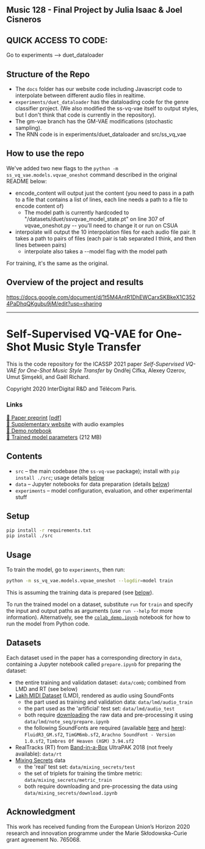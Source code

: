 Music 128 - Final Project by Julia Isaac & Joel Cisneros
-------------------------------------------------------

## QUICK ACCESS TO CODE:
Go to experiments --> duet_dataloader

## Structure of the Repo

- The `docs` folder has our website code including Javascript code to interpolate between different audio files in realtime.
- `experiments/duet_dataloader` has the dataloading code for the genre classifier project. (We also modified the ss-vq-vae itself to output styles, but I don't think that code is currently in the repository).
- The gm-vae branch has the GM-VAE modifications (stochastic sampling).
- The RNN code is in experiments/duet_dataloader and src/ss_vq_vae

## How to use the repo

We've added two new flags to the `python -m ss_vq_vae.models.vqvae_oneshot` command described in the original README below:
- encode_content will output just the content (you need to pass in a path to a file that contains a list of lines, each line needs a path to a file to encode content of)
  - The model path is currently hardcoded to "/datasets/duet/ssvqvae_model_state.pt" on line 307 of vqvae_oneshot.py -- you'll need to change it or run on CSUA
- interpolate will output the 10 interpolation files for each audio file pair. It takes a path to pairs of files (each pair is tab separated I think, and then lines between pairs)
  - interpolate also takes a --model flag with the model path

For training, it's the same as the original.

## Overview of the project and results
https://docs.google.com/document/d/1t5M4AntR1DhEWCarxSKBkeX1C3524PaDhqQKgubu9jM/edit?usp=sharing

--------------------------------------------------------


Self-Supervised VQ-VAE for One-Shot Music Style Transfer
========================================================

This is the code repository for the ICASSP 2021 paper 
*Self-Supervised VQ-VAE for One-Shot Music Style Transfer*
by Ondřej Cífka, Alexey Ozerov, Umut Şimşekli, and Gaël Richard.

Copyright 2020 InterDigital R&D and Télécom Paris.

### Links
[:microscope: Paper preprint](https://arxiv.org/abs/2102.05749) [[pdf](https://arxiv.org/pdf/2102.05749.pdf)]  
[:musical_note: Supplementary website](https://adasp.telecom-paris.fr/s/ss-vq-vae) with audio examples  
[:microphone: Demo notebook](https://colab.research.google.com/github/cifkao/ss-vq-vae/blob/main/experiments/colab_demo.ipynb)  
[:brain: Trained model parameters](https://adasp.telecom-paris.fr/rc-ext/demos_companion-pages/vqvae_examples/ssvqvae_model_state.pt) (212 MB)

Contents
--------

- `src` – the main codebase (the `ss-vq-vae` package); install with `pip install ./src`; usage details [below](#Usage)
- `data` – Jupyter notebooks for data preparation (details [below](#Datasets))
- `experiments` – model configuration, evaluation, and other experimental stuff

Setup
-----

```sh
pip install -r requirements.txt
pip install ./src
```

Usage
-----

To train the model, go to `experiments`, then run:
```sh
python -m ss_vq_vae.models.vqvae_oneshot --logdir=model train
```
This is assuming the training data is prepared (see [below](#Datasets)).

To run the trained model on a dataset, substitute `run` for `train` and specify the input and output paths as arguments (use `run --help` for more information).
Alternatively, see the [`colab_demo.ipynb`](./experiments/colab_demo.ipynb) notebook for how to run the model from Python code.

Datasets
--------
Each dataset used in the paper has a corresponding directory in `data`, containing a Jupyter notebook called `prepare.ipynb` for preparing the dataset:
- the entire training and validation dataset: `data/comb`; combined from LMD and RT (see below)
- [Lakh MIDI Dataset](https://colinraffel.com/projects/lmd/) (LMD), rendered as audio using SoundFonts
  - the part used as training and validation data: `data/lmd/audio_train`
  - the part used as the 'artificial' test set: `data/lmd/audio_test`
  - both require [downloading](http://hog.ee.columbia.edu/craffel/lmd/lmd_full.tar.gz) the raw data and pre-processing it using `data/lmd/note_seq/prepare.ipynb`
  - the following SoundFonts are required (available [here](https://packages.debian.org/buster/fluid-soundfont-gm) and [here](https://musescore.org/en/handbook/soundfonts-and-sfz-files#list)): `FluidR3_GM.sf2`, `TimGM6mb.sf2`, `Arachno SoundFont - Version 1.0.sf2`, `Timbres Of Heaven (XGM) 3.94.sf2`
- RealTracks (RT) from [Band-in-a-Box](https://www.pgmusic.com/) UltraPAK 2018 (not freely available): `data/rt`
- [Mixing Secrets](https://www.cambridge-mt.com/ms/mtk/) data
  - the 'real' test set: `data/mixing_secrets/test`
  - the set of triplets for training the timbre metric: `data/mixing_secrets/metric_train`
  - both require downloading and pre-processing the data using `data/mixing_secrets/download.ipynb`

Acknowledgment
--------------
This work has received funding from the European Union’s Horizon 2020 research and innovation
programme under the Marie Skłodowska-Curie grant agreement No. 765068.

